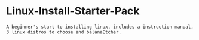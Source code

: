 # Linux-Install-Starter-Pack
`A beginner's start to installing linux, includes a instruction manual, 3 linux distros to choose and balanaEtcher.`
